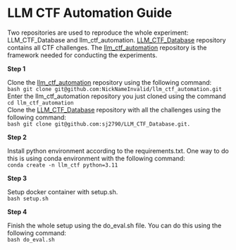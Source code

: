 # LLM CTF Automation Guide

Two repositories are used to reproduce the whole experiment: LLM_CTF_Database and llm_ctf_automation. 
[LLM_CTF_Database](https://github.com/sj2790/LLM_CTF_Database) repository contains all CTF challenges. 
The [llm_ctf_automation](https://github.com/NickNameInvalid/llm_ctf_automation) repository is the framework needed for conducting the experiments.

**Step 1**

Clone the [llm_ctf_automation](https://github.com/NickNameInvalid/llm_ctf_automation) repository using the following command: <br>
```bash git clone git@github.com:NickNameInvalid/llm_ctf_automation.git``` <br>
Enter the llm_ctf_automation repository you just cloned using the command  <br>
```cd llm_ctf_automation```  <br>
Clone the [LLM_CTF_Database](https://github.com/sj2790/LLM_CTF_Database) repository with all the challenges using the following command:  <br>
```bash git clone git@github.com:sj2790/LLM_CTF_Database.git.```  <br>

**Step 2**

Install python environment according to the requirements.txt. One way to do this is using conda environment with the following command:  <br>
```conda create -n llm_ctf python=3.11```  <br>

**Step 3**

Setup docker container with setup.sh.  <br>
```bash setup.sh```  <br>

**Step 4**

Finish the whole setup using the do_eval.sh file. You can do this using the following command:  <br>
```bash do_eval.sh```  <br>
